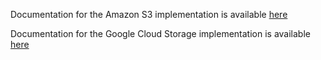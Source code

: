 Documentation for the Amazon S3 implementation is available [here](README.Amazon.md)

Documentation for the Google Cloud Storage implementation is available [here](README.Google.md)